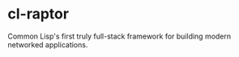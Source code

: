 # cl-raptor
Common Lisp's first truly full-stack framework for building modern networked applications.
